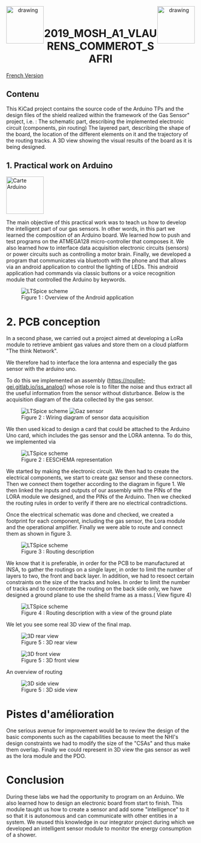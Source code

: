 
 <header>
 <img src="./logoINSA.png" alt="drawing" width="100" style="float:left"/>
 <img src="./LogoISS.png" alt="drawing" width="100" style="float:right"/>
 </header>
 <h1 style="text-align:center" >2019_MOSH_A1_VLAURENS_COMMEROT_SAFRI</h1>
 <a href="./README.md"> French Version</a>

 ## Contenu

This KiCad project contains the source code of the Arduino TPs and the design files of the shield realized within the framework of the Gas Sensor" project, i.e. : The schematic part, describing the implemented electronic circuit (components, pin routing) The layered part, describing the shape of the board, the location of the different elements on it and the trajectory of the routing tracks. A 3D view showing the visual results of the board as it is being designed.



## 1. Practical work on Arduino
<img class="image" src="./images/index.jpeg" alt="Carte Arduino" width="100"/>

The main objective of this practical work was to teach us how to develop the intelligent part of our gas sensors. In other words, in this part we learned the composition of an Arduino board. We learned how to push and test programs on the ATMEGA128 micro-controller that composes it. We also learned how to interface data acquisition electronic circuits (sensors) or power circuits such as controlling a motor brain. Finally, we developed a program that communicates via bluetooth with the phone and that allows via an android application to control the lighting of LEDs. This android application had commands via classic buttons or a voice recognition module that controlled the Arduino by keywords.


<figure class="image">
  <img src="./images/CaptureAPKAndroidMosh.png" alt="LTSpice scheme">
  <figcaption>Figure 1 :  Overview of the Android application</figcaption>
</figure>




# 2. PCB conception 

In a second phase, we carried out a project aimed at developing a LoRa module to retrieve ambient gas values and store them on a cloud platform "The think Network".

We therefore had to interface the lora antenna and especially the gas sensor with the arduino uno.

To do this we implemented an assembly (https://noullet-gei.gitlab.io/iss_analog/) whose role is to filter the noise and thus extract all the useful information from the sensor without disturbance. Below is the acquisition diagram of the data collected by the gas sensor.

<figure class="image">
  <img src="./images/schemaGazElectric.png" alt="LTSpice scheme">
  <img src="./images/GazSensor.png" alt="Gaz sensor">
  <figcaption>Figure 2 : Wiring diagram of sensor data acquisition</figcaption>
</figure>


We then used kicad to design a card that could be attached to the Arduino Uno card, which includes the gas sensor and the LORA antenna. To do this, we implemented via

<figure class="image">
  <img src="./images/kicadElecScheme.png" alt="LTSpice scheme">
  <figcaption>Figure 2 : EESCHEMA representation</figcaption>
</figure>
We started by making the electronic circuit. We then had to create the electrical components, we start to create gaz sensor and these connectors. Then we connect them together according to the diagram in figure 1. We then linked the inputs and outputs of our assembly with the PINs of the LORA module we designed, and the PINs of the Arduino. Then we checked the routing rules in order to verify if there are no electrical contradictions.


Once the electrical schematic was done and checked, we created a footprint for each component, including the gas sensor, the Lora module and the operational amplifier. Finally we were able to route and connect them as shown in figure 3.


<figure class="image">
  <img src="./images/routage.png" alt="LTSpice scheme">
  <figcaption>Figure 3 : Routing description</figcaption>
</figure>

We know that it is preferable, in order for the PCB to be manufactured at INSA, to gather the routings on a single layer, in order to limit the number of layers to two, the front and back layer. In addition, we had to resoect certain constraints on the size of the tracks and holes. In order to limit the number of tracks and to concentrate the routing on the back side only, we have designed a ground plane to use the sheild frame as a mass.( View figure 4)

<figure class="image">
  <img src="./images/plan_de_masse.png" alt="LTSpice scheme">
  <figcaption>Figure 4 : Routing description with a view of the ground plate</figcaption>
</figure>

We let you see some real 3D view of the final map.
<figure class="image">
  <img src="./images/3dBack.png" alt="3D rear view">
  <figcaption>Figure 5 : 3D rear view</figcaption>
</figure>

<figure class="image">
  <img src="./images/3dFront.png" alt="3D front view">
  <figcaption>Figure 5 : 3D front view </figcaption>
</figure>

An overview of routing

<figure class="image">
  <img src="./images/3dSide.png" alt="3D side view">
  <figcaption>Figure 5 : 3D side view</figcaption>
</figure>


# Pistes d'amélioration

One serious avenue for improvement would be to review the design of the basic components such as the capabilities because to meet the NHI's design constraints we had to modify the size of the "CSAs" and thus make them overlap. Finally we could represent in 3D view the gas sensor as well as the lora module and the PDO.

# Conclusion

During these labs we had the opportunity to program on an Arduino. We also learned how to design an electronic board from start to finish. This module taught us how to create a sensor and add some "intelligence" to it so that it is autonomous and can communicate with other entities in a system. We reused this knowledge in our integrator project during which we developed an intelligent sensor module to monitor the energy consumption of a shower.
